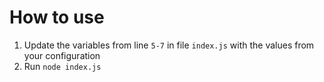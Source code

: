 # How to use

1. Update the variables from line `5-7` in file `index.js` with the values from your configuration
2. Run `node index.js`
